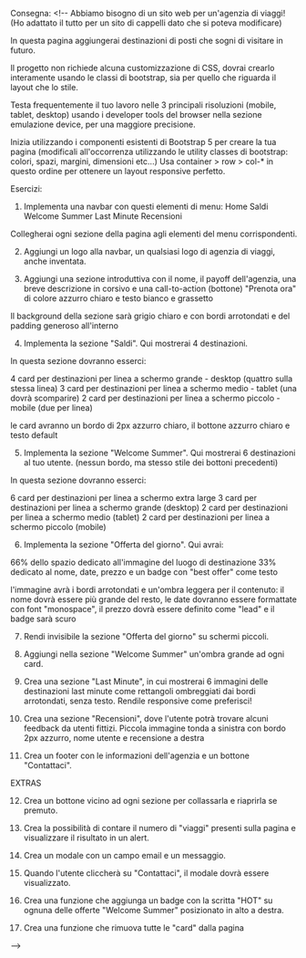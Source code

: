 Consegna: <!-- Abbiamo bisogno di un sito web per un'agenzia di viaggi!                                                                                                                     (Ho adattato il tutto per un sito di cappelli dato che si poteva modificare)


In questa pagina aggiungerai destinazioni di posti che sogni di visitare in futuro.

Il progetto non richiede alcuna customizzazione di CSS, dovrai crearlo interamente usando le classi di bootstrap, sia per quello che riguarda il layout che lo stile.

Testa frequentemente il tuo lavoro nelle 3 principali risoluzioni (mobile, tablet, desktop) usando i developer tools del browser nella sezione emulazione device, per una maggiore precisione.

Inizia utilizzando i componenti esistenti di Bootstrap 5 per creare la tua pagina (modificali all'occorrenza utilizzando le utility classes di bootstrap: colori, spazi, margini, dimensioni etc...)
Usa container > row > col-* in questo ordine per ottenere un layout responsive perfetto.

Esercizi:

1) Implementa una navbar con questi elementi di menu:
Home
Saldi
Welcome Summer
Last Minute
Recensioni

Collegherai ogni sezione della pagina agli elementi del menu corrispondenti. 

2) Aggiungi un logo alla navbar, un qualsiasi logo di agenzia di viaggi, anche inventata.

3) Aggiungi una sezione introduttiva con il nome, il payoff dell'agenzia, 
una breve descrizione in corsivo e una call-to-action (bottone) "Prenota ora" di colore azzurro chiaro e testo bianco e grassetto

Il background della sezione sarà grigio chiaro e con bordi arrotondati e del padding generoso all'interno

4) Implementa la sezione "Saldi". Qui mostrerai 4 destinazioni.

In questa sezione dovranno esserci:

4 card per destinazioni per linea a schermo grande - desktop (quattro sulla stessa linea)
3 card per destinazioni per linea a schermo medio  - tablet  (una dovrà scomparire)
2 card per destinazioni per linea a schermo piccolo - mobile (due per linea)

le card avranno un bordo di 2px azzurro chiaro, il bottone azzurro chiaro e testo default

5) Implementa la sezione "Welcome Summer". Qui mostrerai 6 destinazioni al tuo utente. (nessun bordo, ma stesso stile dei bottoni precedenti)

In questa sezione dovranno esserci:

6 card per destinazioni per linea a schermo extra large
3 card per destinazioni per linea a schermo grande (desktop)
2 card per destinazioni per linea a schermo medio (tablet)
2 card per destinazioni per linea a schermo piccolo (mobile)

6) Implementa la sezione "Offerta del giorno". Qui avrai:

66% dello spazio dedicato all'immagine del luogo di destinazione
33% dedicato al nome, date, prezzo e un badge con "best offer" come testo

l'immagine avrà i bordi arrotondati e un'ombra leggera
per il contenuto: il nome dovrà essere più grande del resto,
le date dovranno essere formattate con font "monospace",
il prezzo dovrà essere definito come "lead"
e il badge sarà scuro

7) Rendi invisibile la sezione "Offerta del giorno" su schermi piccoli.

8) Aggiungi nella sezione "Welcome Summer" un'ombra grande ad ogni card.

9) Crea una sezione "Last Minute", in cui mostrerai 6 immagini delle destinazioni last minute come rettangoli ombreggiati dai bordi arrotondati, senza testo. Rendile responsive come preferisci!

10) Crea una sezione "Recensioni", dove l'utente potrà trovare alcuni feedback da utenti fittizi. 
Piccola immagine tonda a sinistra con bordo 2px azzurro, nome utente e recensione a destra

11) Crea un footer con le informazioni dell'agenzia e un bottone "Contattaci".


EXTRAS

12) Crea un bottone vicino ad ogni sezione per collassarla e riaprirla se premuto.

13) Crea la possibilità di contare il numero di "viaggi" presenti sulla pagina e visualizzare il risultato in un alert.

14) Crea un modale con un campo email e un messaggio.

15) Quando l'utente cliccherà su "Contattaci", il modale dovrà essere visualizzato.

16) Crea una funzione che aggiunga un badge con la scritta "HOT" su ognuna delle offerte "Welcome Summer" posizionato in alto a destra.

17) Crea una funzione che rimuova tutte le "card" dalla pagina

-->
